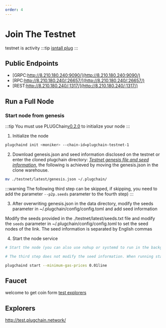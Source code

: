 ```yaml
---
order: 4
---
```


# Join The Testnet

testnet is activity
:::tip
[isntall plug](install.md)
:::
## Public Endpoints

- [GRPC:http://8.210.180.240:9090/](http://8.210.180.240:9090/)
- [RPC:http://8.210.180.240/:26657/](http://8.210.180.240/:26657/)
- [REST:http://8.210.180.240/:1317/](http://8.210.180.240/:1317/)



## Run a Full Node

### Start node from genesis
:::tip 
You must use PLUGChain[v0.2.0](https://github.com/oracleNetworkProtocol/plugchain.git) to initialize your node
:::

1. Initialize the node

```bash
plugchaind init <moniker> --chain-id=plugchain-testnet-1
```

2. Download genesis.json and seed information disclosed on the testnet or enter the cloned plugchain directory:
*[ Testnet genesis file and seed information](https://github.com/oracleNetworkProtocol/plugchain/tree/main/testnet/latest)*, the following is achieved by moving the genesis.json in the clone warehouse.

```bash
mv ./testnet/latest/genesis.json ~/.plugchain/
```

:::warning
The following third step can be skipped, if skipping, you need to add the parameter `--p2p.seeds` parameter to the fourth step)
:::

3. After overwriting genesis.json in the data directory, modify the seeds parameter in ~/.plugchain/config/config.toml and add seed information

Modify the seeds provided in the ./testnet/latest/seeds.txt file and modify the `seeds` parameter in ~/.plugchain/config/config.toml to set the seed nodes of the link. The seed information is separated by English commas


4. Start the node service
```bash
# Start the node (you can also use nohup or systemd to run in the background)

# The third step does not modify the seed information. When running start, add the parameter --p2p.seeds="5f81625b69d192d3ef5bf47b83484326e0546491@47.100.161.102:26656"

plugchaind start --minimum-gas-prices 0.01line
```


## Faucet

welcome to get coin form [test explorers](http://test.plugchain.network/wallet/receive)

## Explorers

<http://test.plugchain.network/>

